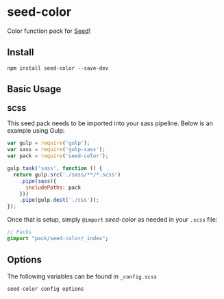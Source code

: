 # seed-color
Color function pack for [Seed](https://github.com/helpscout/seed)!

## Install
```
npm install seed-color --save-dev
```


## Basic Usage

### SCSS
This seed pack needs to be imported into your sass pipeline. Below is an example using Gulp:


```javascript
var gulp = require('gulp');
var sass = require('gulp-sass');
var pack = require('seed-color');

gulp.task('sass', function () {
  return gulp.src('./sass/**/*.scss')
    .pipe(sass({
      includePaths: pack
    }))
    .pipe(gulp.dest('./css'));
});
```

Once that is setup, simply `@import` *seed-color* as needed in your `.scss` file:

```sass
// Packs
@import "pack/seed-color/_index";
```

## Options

The following variables can be found in `_config.scss`

```sass
seed-color config options
```
